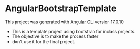 # AngularBootstrapTemplate

This project was generated with [Angular CLI](https://github.com/angular/angular-cli) version 17.0.10.

- This is a template project using bootstrap for inclass projects.
- The objective is to make the process faster
- don't use it for the final project.
